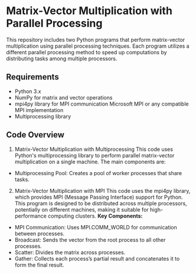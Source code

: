 # Matrix-Vector Multiplication with Parallel Processing
This repository includes two Python programs that perform matrix-vector multiplication using parallel processing techniques. Each program utilizes a different parallel processing method to speed up computations by distributing tasks among multiple processors.

## Requirements
- Python 3.x
- NumPy for matrix and vector operations
- mpi4py library for MPI communication
  Microsoft MPI or any compatible MPI implementation
- Multiprocessing library

## Code Overview
1. Matrix-Vector Multiplication with Multiprocessing
This code uses Python's multiprocessing library to perform parallel matrix-vector multiplication on a single machine. The main components are:
- Multiprocessing Pool: Creates a pool of worker processes that share tasks.

2. Matrix-Vector Multiplication with MPI
This code uses the mpi4py library, which provides MPI (Message Passing Interface) support for Python. This program is designed to be distributed across multiple processors, potentially on different machines, making it suitable for high-performance computing clusters.
**Key Components:**
- MPI Communication: Uses MPI.COMM_WORLD for communication between processes.
- Broadcast: Sends the vector from the root process to all other processes.
- Scatter: Divides the matrix across processes.
- Gather: Collects each process’s partial result and concatenates it to form the final result.
